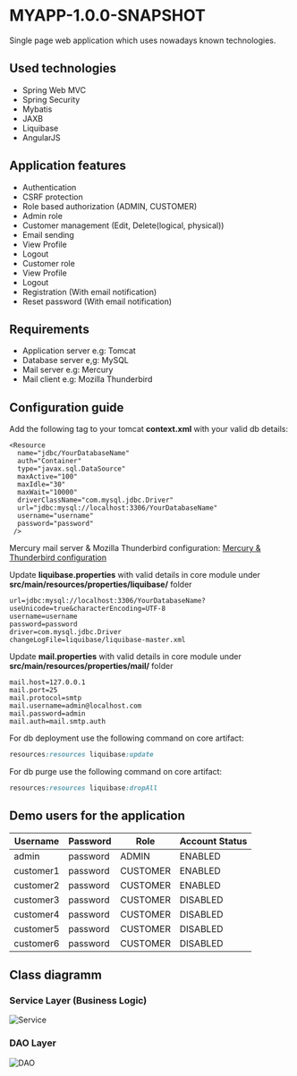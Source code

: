 # MYAPP-1.0.0-SNAPSHOT

Single page web application which uses nowadays known technologies.

## Used technologies
- Spring Web MVC
- Spring Security
- Mybatis
- JAXB
- Liquibase
- AngularJS

## Application features
* Authentication
* CSRF protection
* Role based authorization (ADMIN, CUSTOMER)
* Admin role
 * Customer management (Edit, Delete(logical, physical))
 * Email sending
 * View Profile
 * Logout
* Customer role
 * View Profile
 * Logout
* Registration (With email notification)
* Reset password (With email notification)

## Requirements
- Application server e.g: Tomcat
- Database server e,g: MySQL
- Mail server e.g: Mercury
- Mail client e.g: Mozilla Thunderbird

## Configuration guide
Add the following tag to your tomcat **context.xml** with your valid db details:

    <Resource
      name="jdbc/YourDatabaseName"
      auth="Container"
      type="javax.sql.DataSource"
      maxActive="100"
      maxIdle="30"
      maxWait="10000"
      driverClassName="com.mysql.jdbc.Driver"
      url="jdbc:mysql://localhost:3306/YourDatabaseName"
      username="username"
      password="password" 
     />
  
 Mercury mail server & Mozilla Thunderbird configuration: [Mercury & Thunderbird configuration](https://schophel.wordpress.com/2015/10/14/set-up-mercury-mail-for-mailing-in-localhost-with-thunderbird-xampp/)
 
Update **liquibase.properties** with valid details in core module under **src/main/resources/properties/liquibase/** folder

    url=jdbc:mysql://localhost:3306/YourDatabaseName?useUnicode=true&characterEncoding=UTF-8
    username=username
    password=password
    driver=com.mysql.jdbc.Driver
    changeLogFile=liquibase/liquibase-master.xml 
 
Update **mail.properties** with valid details in core module under **src/main/resources/properties/mail/** folder

    mail.host=127.0.0.1
    mail.port=25
    mail.protocol=smtp
    mail.username=admin@localhost.com
    mail.password=admin
    mail.auth=mail.smtp.auth

For db deployment use the following command on core artifact:
```ruby
resources:resources liquibase:update
```

For db purge use the following command on core artifact:
```ruby
resources:resources liquibase:dropAll
```
## Demo users for the application

|   Username    |  Password    |   Role   | Account Status |
|---------------|--------------|----------|----------------|
|     admin     |  password    |  ADMIN   |     ENABLED    |
|   customer1   |  password    | CUSTOMER |     ENABLED    |
|   customer2   |  password    | CUSTOMER |     ENABLED    |
|   customer3   |  password    | CUSTOMER |    DISABLED    |
|   customer4   |  password    | CUSTOMER |    DISABLED    |
|   customer5   |  password    | CUSTOMER |    DISABLED    |
|   customer6   |  password    | CUSTOMER |    DISABLED    |


## Class diagramm
### Service Layer (Business Logic)
![Service](http://users.iit.uni-miskolc.hu/~karolyi/development/classdiagram/service.png)
### DAO Layer
![DAO](http://users.iit.uni-miskolc.hu/~karolyi/development/classdiagram/dao.png)

